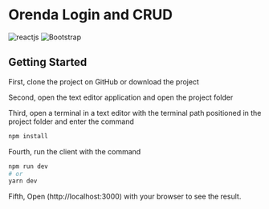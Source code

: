 # Orenda Login and CRUD
<span>
<img src="https://img.shields.io/badge/React-20232A?style=for-the-badge&logo=react&logoColor=61DAFB" alt="reactjs"/>
<img src="https://img.shields.io/badge/Bootstrap-563D7C?style=for-the-badge&logo=bootstrap&logoColor=white" alt="Bootstrap"/>
</span>
<br/>


## Getting Started
First, clone the project on GitHub or download the project

Second, open the text editor application and open the project folder

Third, open a terminal in a text editor with the terminal path positioned in the project folder and enter the command
```bash
npm install
```

Fourth, run the client with the command
```bash
npm run dev
# or
yarn dev
```
Fifth, Open (http://localhost:3000) with your browser to see the result.